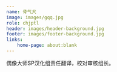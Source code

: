 ```yaml
---
name: 骨气犬
image: images/gqq.jpg
role: chjptl
header: images/header-background.jpg
footer: images/footer-background.jpg
links:
    home-page: about:blank
---
```


偶像大师SP汉化组责任翻译，校对审核组长。